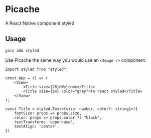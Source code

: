 # Picache

A React Native component styled.

## Usage

```bash
yarn add styled
```

Use Picache the same way you would use an `<Image />` component.

```tsx
import styled from "styled";

const App = () => (
    <View>
        <Title size={26}>Welcome</Title>
        <Title size={14} color="grey">to react styled</Title>
    </View>
);

const Title = styled.Text<{size: number, color?: string}>({
    fontSize: props => props.size,
    color: props => props.color ?? "black",
    textTransform: 'uppercase',
    textAlign: 'center',
})
```
